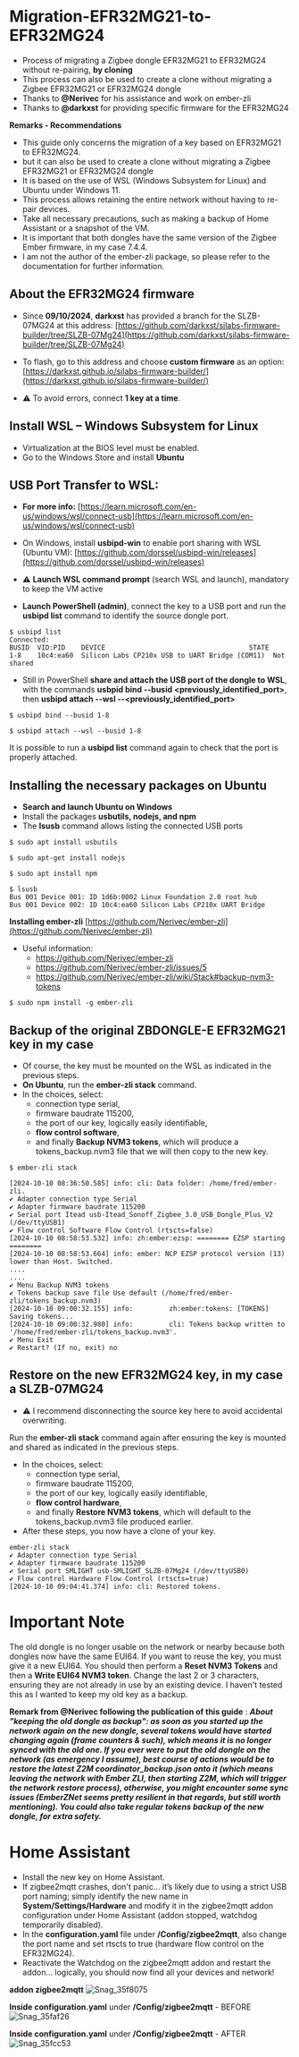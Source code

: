 
# Migration-EFR32MG21-to-EFR32MG24
- Process of migrating a Zigbee dongle EFR32MG21 to EFR32MG24 without re-pairing, **by cloning**
- This process can also be used to create a clone without migrating a Zigbee EFR32MG21 or EFR32MG24 dongle
- Thanks to **@Nerivec** for his assistance and work on ember-zli
- Thanks to **@darkxst** for providing specific firmware for the EFR32MG24

**Remarks - Recommendations**

- This guide only concerns the migration of a key based on EFR32MG21 to EFR32MG24.
- but it can also be used to create a clone without migrating a Zigbee EFR32MG21 or EFR32MG24 dongle
- It is based on the use of WSL (Windows Subsystem for Linux) and Ubuntu under Windows 11.
- This process allows retaining the entire network without having to re-pair devices.
- Take all necessary precautions, such as making a backup of Home Assistant or a snapshot of the VM.
- It is important that both dongles have the same version of the Zigbee Ember firmware, in my case 7.4.4.
- I am not the author of the ember-zli package, so please refer to the documentation for further information.

## About the EFR32MG24 firmware

- Since **09/10/2024**, **darkxst** has provided a branch for the SLZB-07MG24 at this address:
[https://github.com/darkxst/silabs-firmware-builder/tree/SLZB-07Mg24](https://github.com/darkxst/silabs-firmware-builder/tree/SLZB-07Mg24)

- To flash, go to this address and choose **custom firmware** as an option:
[https://darkxst.github.io/silabs-firmware-builder/](https://darkxst.github.io/silabs-firmware-builder/)

- ⚠ To avoid errors, connect **1 key at a time**.

## Install WSL – Windows Subsystem for Linux

- Virtualization at the BIOS level must be enabled. 
- Go to the Windows Store and install **Ubuntu**
  
## USB Port Transfer to WSL:
- **For more info:** [https://learn.microsoft.com/en-us/windows/wsl/connect-usb](https://learn.microsoft.com/en-us/windows/wsl/connect-usb)

- On Windows, install **usbipd-win** to enable port sharing with WSL (Ubuntu VM): [https://github.com/dorssel/usbipd-win/releases](https://github.com/dorssel/usbipd-win/releases)

- ⚠ **Launch WSL command prompt** (search WSL and launch), mandatory to keep the VM active

- **Launch PowerShell (admin)**, connect the key to a USB port and run the **usbipd list** command to identify the source dongle port.
```
$ usbipd list
Connected:
BUSID  VID:PID    DEVICE                                    STATE
1-8    10c4:ea60  Silicon Labs CP210x USB to UART Bridge (COM11)  Not shared
```

- Still in PowerShell **share and attach the USB port of the dongle to WSL**, with the commands **usbpid bind --busid <previously_identified_port>**, then **usbipd attach --wsl --<previously_identified_port>**

```  
$ usbipd bind --busid 1-8

$ usbipd attach --wsl --busid 1-8
```

It is possible to run a **usbipd list** command again to check that the port is properly attached.

## Installing the necessary packages on Ubuntu

- **Search and launch Ubuntu on Windows**
- Install the packages **usbutils, nodejs, and npm**
- The **lsusb** command allows listing the connected USB ports
  
```
$ sudo apt install usbutils

$ sudo apt-get install nodejs

$ sudo apt install npm
```

```
$ lsusb
Bus 001 Device 001: ID 1d6b:0002 Linux Foundation 2.0 root hub
Bus 001 Device 002: ID 10c4:ea60 Silicon Labs CP210x UART Bridge
```

**Installing ember-zli**
[https://github.com/Nerivec/ember-zli](https://github.com/Nerivec/ember-zli)

- Useful information:
  * https://github.com/Nerivec/ember-zli
  * https://github.com/Nerivec/ember-zli/issues/5
  * https://github.com/Nerivec/ember-zli/wiki/Stack#backup-nvm3-tokens

```
$ sudo npm install -g ember-zli
```

## Backup of the original ZBDONGLE-E EFR32MG21 key in my case

- Of course, the key must be mounted on the WSL as indicated in the previous steps.
- **On Ubuntu**, run the **ember-zli stack** command.
- In the choices, select:
  * connection type serial,
  * firmware baudrate 115200,
  * the port of our key, logically easily identifiable,
  * **flow control software**,
  * and finally **Backup NVM3 tokens**, which will produce a tokens_backup.nvm3 file that we will then copy to the new key.

```
$ ember-zli stack

[2024-10-10 08:36:50.585] info: cli: Data folder: /home/fred/ember-zli.
✔ Adapter connection type Serial
✔ Adapter firmware baudrate 115200
✔ Serial port Itead usb-Itead_Sonoff_Zigbee_3.0_USB_Dongle_Plus_V2 (/dev/ttyUSB1)
✔ Flow control Software Flow Control (rtscts=false)
[2024-10-10 08:58:53.532] info: zh:ember:ezsp: ======== EZSP starting ========
[2024-10-10 08:58:53.664] info: ember: NCP EZSP protocol version (13) lower than Host. Switched.
....
....
✔ Menu Backup NVM3 tokens
✔ Tokens backup save file Use default (/home/fred/ember-zli/tokens_backup.nvm3)
[2024-10-10 09:00:32.155] info:         zh:ember:tokens: [TOKENS] Saving tokens...
[2024-10-10 09:00:32.980] info:         cli: Tokens backup written to '/home/fred/ember-zli/tokens_backup.nvm3'.
✔ Menu Exit
✔ Restart? (If no, exit) no
```

## Restore on the new EFR32MG24 key, in my case a SLZB-07MG24
- ⚠ I recommend disconnecting the source key here to avoid accidental overwriting.

Run the **ember-zli stack** command again after ensuring the key is mounted and shared as indicated in the previous steps.
- In the choices, select:
  * connection type serial,
  * firmware baudrate 115200,
  * the port of our key, logically easily identifiable,
  * **flow control hardware**,
  * and finally **Restore NVM3 tokens**, which will default to the tokens_backup.nvm3 file produced earlier.
- After these steps, you now have a clone of your key.

```
ember-zli stack
✔ Adapter connection type Serial
✔ Adapter firmware baudrate 115200
✔ Serial port SMLIGHT usb-SMLIGHT_SLZB-07Mg24 (/dev/ttyUSB0)
✔ Flow control Hardware Flow Control (rtscts=true)
[2024-10-10 09:04:41.374] info: cli: Restored tokens.
```

# **Important Note**
The old dongle is no longer usable on the network or nearby because both dongles now have the same EUI64.
If you want to reuse the key, you must give it a new EUI64. You should then perform a **Reset NVM3 Tokens** and then a **Write EUI64 NVM3 token**. Change the last 2 or 3 characters, ensuring they are not already in use by an existing device. I haven't tested this as I wanted to keep my old key as a backup.

**Remark from @Nerivec following the publication of this guide** : ***About "keeping the old dongle as backup": as soon as you started up the network again on the new dongle, several tokens would have started changing again (frame counters & such), which means it is no longer synced with the old one. If you ever were to put the old dongle on the network (as emergency I assume), best course of actions would be to restore the latest Z2M coordinator_backup.json onto it (which means leaving the network with Ember ZLI, then starting Z2M, which will trigger the network restore process), otherwise, you might encounter some sync issues (EmberZNet seems pretty resilient in that regards, but still worth mentioning). You could also take regular tokens backup of the new dongle, for extra safety.***

# **Home Assistant**
* Install the new key on Home Assistant.
* If zigbee2mqtt crashes, don't panic... it’s likely due to using a strict USB port naming; simply identify the new name in **System/Settings/Hardware** and modify it in the zigbee2mqtt addon configuration under Home Assistant (addon stopped, watchdog temporarily disabled).
* In the **configuration.yaml** file under **/Config/zigbee2mqtt**, also change the port name and set rtscts to true (hardware flow control on the EFR32MG24).
* Reactivate the Watchdog on the zigbee2mqtt addon and restart the addon... logically, you should now find all your devices and network!

**addon zigbee2mqtt**
![Snag_35f8075](https://github.com/user-attachments/assets/593b9f1b-2ff3-48fa-b7ae-aa84b1f09fd7)

**Inside configuration.yaml** under **/Config/zigbee2mqtt** - BEFORE
![Snag_35faf26](https://github.com/user-attachments/assets/3c198de5-137f-4ec0-b5a5-a16fed59d617)

**Inside configuration.yaml** under **/Config/zigbee2mqtt** - AFTER
![Snag_35fcc53](https://github.com/user-attachments/assets/f28bcb33-b0ac-4d8f-b84b-ac3259f95cc6)


